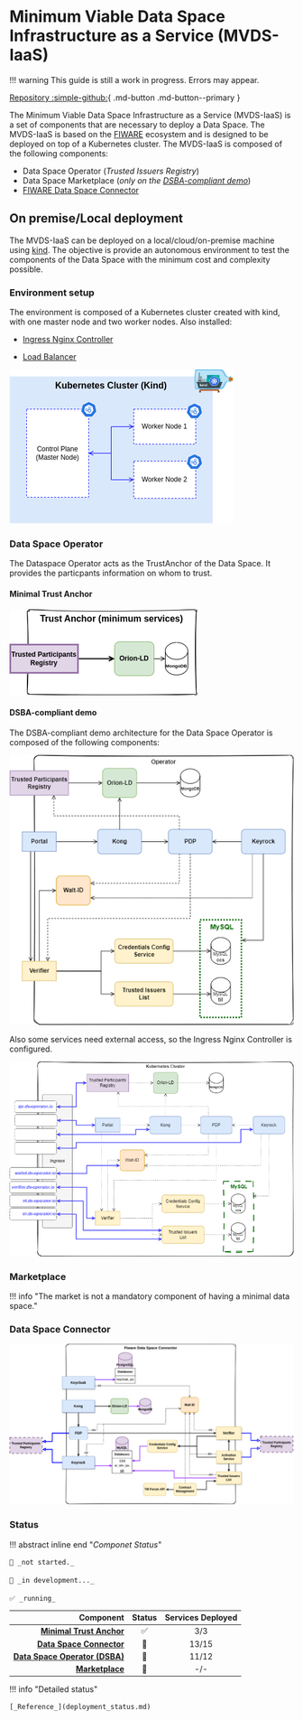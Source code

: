 # Minimum Viable Data Space Infrastructure as a Service (MVDS-IaaS)

!!! warning
    This guide is still a work in progress. Errors may appear.

[Repository :simple-github:](https://github.com/CitCom-VRAIN/Minimum_Viable_DataSpace_Infrastructure){ .md-button .md-button--primary }

The Minimum Viable Data Space Infrastructure as a Service (MVDS-IaaS) is a set of components that are necessary to deploy a Data Space. The MVDS-IaaS is based on the [FIWARE](https://www.fiware.org/) ecosystem and is designed to be deployed on top of a Kubernetes cluster. The MVDS-IaaS is composed of the following components:

- Data Space Operator (*Trusted Issuers Registry*)
- Data Space Marketplace (*only on the [DSBA-compliant demo](https://github.com/FIWARE-Ops/data-space-connector)*)
- [FIWARE Data Space Connector](https://github.com/FIWARE-Ops/data-space-connector)

## On premise/Local deployment

The MVDS-IaaS can be deployed on a local/cloud/on-premise machine using [kind](https://kind.sigs.k8s.io/). The objective is provide an autonomous environment to test the components of the Data Space with the minimum cost and complexity possible.

### Environment setup

The environment is composed of a Kubernetes cluster created with kind, with one master node and two worker nodes. Also installed:

- [Ingress Nginx Controller](https://kind.sigs.k8s.io/docs/user/ingress/#ingress-nginx)

- [Load Balancer](https://kind.sigs.k8s.io/docs/user/loadbalancer/#installing-metallb-using-default-manifests)

![kind_cluster](img/kind_cluster.png)

### Data Space Operator

The Dataspace Operator acts as the TrustAnchor of the Data Space. It provides the particpants information on whom to trust.

#### Minimal Trust Anchor

![trust_anchor](img/trust_anchor.png)

#### DSBA-compliant demo

The DSBA-compliant demo architecture for the Data Space Operator is composed of the following components:

![operator_scheme](img/operator.png)

Also some services need external access, so the Ingress Nginx Controller is configured.

![operator_ingress](img/operator_ingress.png)

### Marketplace

!!! info "The market is not a mandatory component of having a minimal data space."

### Data Space Connector

![connector_scheme](img/fiware_connector.png)

### Status

!!! abstract inline end "_Componet Status_"

    🛑 _not started._
    
    👷 _in development..._

    ✅ _running_

|                    **Component**                        |  **Status**  | **Services Deployed** |
| ------------------------------------------------------: | :----------: | :-------------------: |
| [**Minimal Trust Anchor**](#minimal-trust-anchor)       |      ✅      |           3/3         |
| [**Data Space Connector**](#data-space-connector)       |      👷      |          13/15        |
| [**Data Space Operator (DSBA)**](#data-space-operator)  |      👷      |          11/12        |
| [**Marketplace**](#data-space-marketplace)              |      🛑      |          -/-          |

!!! info "Detailed status"

    [_Reference_](deployment_status.md)